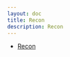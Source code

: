 ```yaml
---
layout: doc 
title: Recon
description: Recon
---
```


- [Recon](https://blog.it-securityguard.com/visual-recon-a-beginners-guide/)